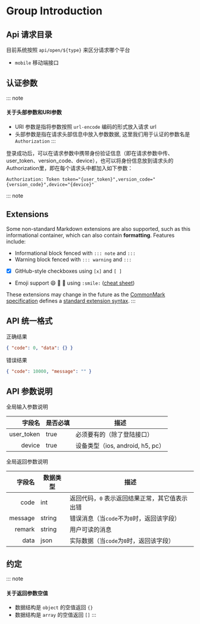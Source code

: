 # Group Introduction

## Api 请求目录

目前系统按照 `api/open/${type}` 来区分请求哪个平台

- `mobile` 移动端接口

## 认证参数

::: note
#### <i class="fa fa-warning"></i> 关于头部参数和URI参数

* URI 参数是指将参数按照 `url-encode` 编码的形式放入请求 url
* 头部参数是指在请求头部信息中放入参数数据, 这里我们用于认证的参数名是 `Authorization`
:::

登录成功后，可以在请求参数中携带身份验证信息（即在请求参数中传、user_token、version_code、device），也可以将身份信息放到请求头的Authorization里，即在每个请求头中都加入如下参数：

```http
Authorization: Token token="{user_token}",version_code="{version_code}",device="{device}"
```

::: note
## Extensions
Some non-standard Markdown extensions are also supported, such as this informational container, which can also contain **formatting**. Features include:

* Informational block fenced with `::: note` and `:::`
* Warning block fenced with `::: warning` and `:::`
* [x] GitHub-style checkboxes using `[x]` and `[ ]`
* Emoji support :smile: :ship: :cake: using `:smile:` ([cheat sheet](http://www.emoji-cheat-sheet.com/))

These extensions may change in the future as the [CommonMark specification](http://spec.commonmark.org/) defines a [standard extension syntax](https://github.com/jgm/CommonMark/wiki/Proposed-Extensions).
:::

## API 统一格式

正确结果

```json
{ "code": 0, "data": {} }
```

错误结果

```json
{ "code": 10000, "message": "" }
```

## API 参数说明

全局输入参数说明

字段名 | 是否必填 | 描述
--:   | ------- | -----------
user_token | true | 必须要有的（除了登陆接口）
device | true | 设备类型（ios, android, h5, pc）

全局返回参数说明

字段名 | 数据类型 | 描述
--:   | ------  | -----------
code | int | 返回代码，`0` 表示返回结果正常，其它值表示出错
message | string | 错误消息（当`code`不为`0`时，返回该字段）
remark | string | 用户可读的消息
data | json | 实际数据（当`code`为`0`时，返回该字段）

## 约定
::: note
#### <i class="fa fa-warning"></i> 关于返回参数空值

* 数据结构是 `object` 的空值返回 `{}`
* 数据结构是 `array` 的空值返回 `[]`
:::
